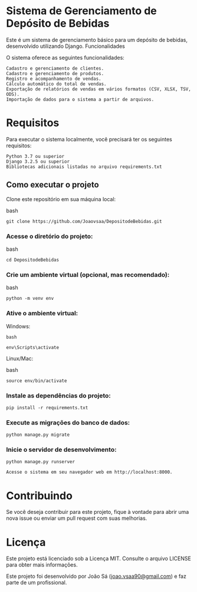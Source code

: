 # Sistema de Gerenciamento de Depósito de Bebidas

Este é um sistema de gerenciamento básico para um depósito de bebidas, desenvolvido utilizando Django.
Funcionalidades

O sistema oferece as seguintes funcionalidades:

    Cadastro e gerenciamento de clientes.
    Cadastro e gerenciamento de produtos.
    Registro e acompanhamento de vendas.
    Cálculo automático do total de vendas.
    Exportação de relatórios de vendas em vários formatos (CSV, XLSX, TSV, ODS).
    Importação de dados para o sistema a partir de arquivos.

# Requisitos

Para executar o sistema localmente, você precisará ter os seguintes requisitos:

    Python 3.7 ou superior
    Django 3.2.5 ou superior
    Bibliotecas adicionais listadas no arquivo requirements.txt

## Como executar o projeto

   Clone este repositório em sua máquina local:

   bash

    git clone https://github.com/Joaovsaa/DepositodeBebidas.git

### Acesse o diretório do projeto:

bash

    cd DepositodeBebidas

### Crie um ambiente virtual (opcional, mas recomendado):

bash

    python -m venv env

### Ative o ambiente virtual:

Windows:

    bash

    env\Scripts\activate

Linux/Mac:

   bash

    source env/bin/activate

### Instale as dependências do projeto:

    pip install -r requirements.txt

### Execute as migrações do banco de dados:

    python manage.py migrate

### Inicie o servidor de desenvolvimento:

    python manage.py runserver

    Acesse o sistema em seu navegador web em http://localhost:8000.

# Contribuindo

Se você deseja contribuir para este projeto, fique à vontade para abrir uma nova issue ou enviar um pull request com suas melhorias.
# Licença

Este projeto está licenciado sob a Licença MIT. Consulte o arquivo LICENSE para obter mais informações.

Este projeto foi desenvolvido por João Sá (joao.vsaa90@gmail.com) e faz parte de um profissional.

